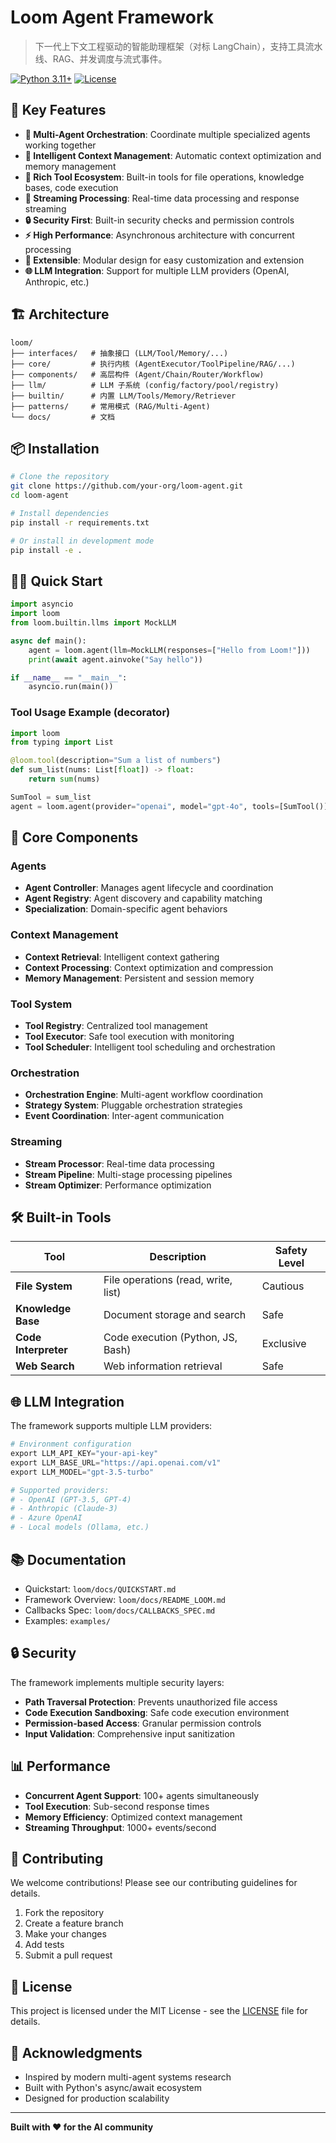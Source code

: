 # Loom Agent Framework

> 下一代上下文工程驱动的智能助理框架（对标 LangChain），支持工具流水线、RAG、并发调度与流式事件。

[![Python 3.11+](https://img.shields.io/badge/Python-3.11+-blue.svg)](https://python.org)
[![License](https://img.shields.io/badge/License-MIT-green.svg)](LICENSE)

## 🚀 Key Features

- **🤖 Multi-Agent Orchestration**: Coordinate multiple specialized agents working together
- **🧠 Intelligent Context Management**: Automatic context optimization and memory management  
- **🔧 Rich Tool Ecosystem**: Built-in tools for file operations, knowledge bases, code execution
- **🌊 Streaming Processing**: Real-time data processing and response streaming
- **🔒 Security First**: Built-in security checks and permission controls
- **⚡ High Performance**: Asynchronous architecture with concurrent processing
- **🔌 Extensible**: Modular design for easy customization and extension
- **🌐 LLM Integration**: Support for multiple LLM providers (OpenAI, Anthropic, etc.)

## 🏗️ Architecture

```
loom/
├── interfaces/   # 抽象接口 (LLM/Tool/Memory/...)
├── core/         # 执行内核 (AgentExecutor/ToolPipeline/RAG/...)
├── components/   # 高层构件 (Agent/Chain/Router/Workflow)
├── llm/          # LLM 子系统 (config/factory/pool/registry)
├── builtin/      # 内置 LLM/Tools/Memory/Retriever
├── patterns/     # 常用模式 (RAG/Multi-Agent)
└── docs/         # 文档
```

## 📦 Installation

```bash
# Clone the repository
git clone https://github.com/your-org/loom-agent.git
cd loom-agent

# Install dependencies
pip install -r requirements.txt

# Or install in development mode
pip install -e .
```

## 🏃‍♂️ Quick Start

```python
import asyncio
import loom
from loom.builtin.llms import MockLLM

async def main():
    agent = loom.agent(llm=MockLLM(responses=["Hello from Loom!"]))
    print(await agent.ainvoke("Say hello"))

if __name__ == "__main__":
    asyncio.run(main())
```

### Tool Usage Example (decorator)

```python
import loom
from typing import List

@loom.tool(description="Sum a list of numbers")
def sum_list(nums: List[float]) -> float:
    return sum(nums)

SumTool = sum_list
agent = loom.agent(provider="openai", model="gpt-4o", tools=[SumTool()])
```

## 🔧 Core Components

### Agents
- **Agent Controller**: Manages agent lifecycle and coordination
- **Agent Registry**: Agent discovery and capability matching
- **Specialization**: Domain-specific agent behaviors

### Context Management  
- **Context Retrieval**: Intelligent context gathering
- **Context Processing**: Context optimization and compression
- **Memory Management**: Persistent and session memory

### Tool System
- **Tool Registry**: Centralized tool management
- **Tool Executor**: Safe tool execution with monitoring
- **Tool Scheduler**: Intelligent tool scheduling and orchestration

### Orchestration
- **Orchestration Engine**: Multi-agent workflow coordination
- **Strategy System**: Pluggable orchestration strategies
- **Event Coordination**: Inter-agent communication

### Streaming
- **Stream Processor**: Real-time data processing
- **Stream Pipeline**: Multi-stage processing pipelines
- **Stream Optimizer**: Performance optimization

## 🛠️ Built-in Tools

| Tool | Description | Safety Level |
|------|-------------|--------------|
| **File System** | File operations (read, write, list) | Cautious |
| **Knowledge Base** | Document storage and search | Safe |
| **Code Interpreter** | Code execution (Python, JS, Bash) | Exclusive |
| **Web Search** | Web information retrieval | Safe |

## 🌐 LLM Integration

The framework supports multiple LLM providers:

```python
# Environment configuration
export LLM_API_KEY="your-api-key"
export LLM_BASE_URL="https://api.openai.com/v1"  
export LLM_MODEL="gpt-3.5-turbo"

# Supported providers:
# - OpenAI (GPT-3.5, GPT-4)
# - Anthropic (Claude-3)
# - Azure OpenAI
# - Local models (Ollama, etc.)
```

## 📚 Documentation

- Quickstart: `loom/docs/QUICKSTART.md`
- Framework Overview: `loom/docs/README_LOOM.md`
- Callbacks Spec: `loom/docs/CALLBACKS_SPEC.md`
- Examples: `examples/`

## 🔒 Security

The framework implements multiple security layers:

- **Path Traversal Protection**: Prevents unauthorized file access
- **Code Execution Sandboxing**: Safe code execution environment
- **Permission-based Access**: Granular permission controls
- **Input Validation**: Comprehensive input sanitization

## 📊 Performance

- **Concurrent Agent Support**: 100+ agents simultaneously
- **Tool Execution**: Sub-second response times
- **Memory Efficiency**: Optimized context management
- **Streaming Throughput**: 1000+ events/second

## 🤝 Contributing

We welcome contributions! Please see our contributing guidelines for details.

1. Fork the repository
2. Create a feature branch
3. Make your changes
4. Add tests
5. Submit a pull request

## 📄 License

This project is licensed under the MIT License - see the [LICENSE](LICENSE) file for details.

## 🙏 Acknowledgments

- Inspired by modern multi-agent systems research
- Built with Python's async/await ecosystem
- Designed for production scalability

---

**Built with ❤️ for the AI community**
